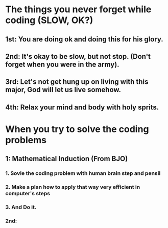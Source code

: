 # The things you never forget while coding (SLOW, OK?)

## 1st: You are doing ok and doing this for his glory.
## 2nd: It's okay to be slow, but not stop. (Don't forget when you were in the army).
## 3rd: Let's not get hung up on living with this major, God will let us live somehow.
## 4th: Relax your mind and body with holy sprits.


# When you try to solve the coding problems

## 1: Mathematical Induction (From BJO)
  ### 1. Sovle the coding problem with human brain step and pensil
  ### 2. Make a plan how to apply that way very efficient in computer's steps
  ### 3. And Do it.

### 2nd: 
